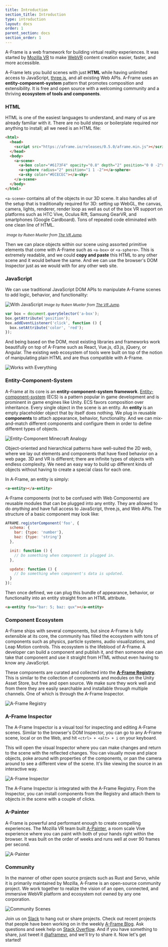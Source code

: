 ```yaml
---
title: Introduction
section_title: Introduction
type: introduction
layout: docs
order: 1
parent_section: docs
section_order: 1
---
```


[mozvr]: https://mozvr.com
[webvr]: https://iswebvrready.com
[vrjump]: http://vrjump.de

A-Frame is a web framework for building virtual reality experiences. It was
started by [Mozilla VR][mozvr] to make [WebVR][webvr] content creation easier,
faster, and more accessible.

A-Frame lets you build scenes with just **HTML** while having unlimited access
to JavaScript, [three.js](https://threejs.org), and all existing Web APIs.
A-Frame uses an **entity-component-system** pattern that promotes composition
and extensibility. It is free and open source with a welcoming community and a
thriving **ecosystem of tools and components**.

### HTML

HTML is one of the easiest languages to understand, and many of us are already
familiar with it. There are no build steps or boilerplate required nor anything
to install; all we need is an HTML file:

```html
<html>
  <head>
    <script src="https://aframe.io/releases/0.5.0/aframe.min.js"></script>
  </head>
  <body>
    <a-scene>
      <a-box color="#6173F4" opacity="0.8" depth="2" position="0 0 -2"></a-box>
      <a-sphere radius="2" position="1 1 -2"></a-sphere>
      <a-sky color="#ECECEC"></a-sky>
    </a-scene>
  </body>
</html>
```

`<a-scene>` contains all of the objects in our 3D scene. It also handles all of
the setup that is traditionally required for 3D: setting up WebGL, the canvas,
camera, lights, renderer, render loop as well as out of the box VR support on
platforms such as HTC Vive, Oculus Rift, Samsung GearVR, and smartphones
(Google Cardboard). Tons of repeated code eliminated with one clean line of
HTML.

[asceneimage]: https://cloud.githubusercontent.com/assets/674727/20290104/e155c380-aa92-11e6-9507-f19403783a7b.jpg
![<a-scene>][asceneimage]
<small class="image-caption"><i>Image by Ruben Mueller from [The VR Jump][vrjump].</i></small>

Then we can place objects within our scene using assorted primitive elements
that come with A-Frame such as `<a-box>` or `<a-sphere>`. This is extremely
readable, and we could **copy and paste** this HTML to any other scene and it
would behave the same. And we can use the browser's DOM Inspector just as we
would with for any other web site.

### JavaScript

We can use traditional JavaScript DOM APIs to manipulate A-Frame scenes to add
logic, behavior, and functionality:

[jsimage]: https://cloud.githubusercontent.com/assets/674727/20290105/e1573210-aa92-11e6-8f1a-8a31fb6dad52.jpg
![With JavaScript][jsimage]
<small class="image-caption"><i>Image by Ruben Mueller from [The VR Jump][vrjump].</i></small>

```js
var box = document.querySelector('a-box');
box.getAttribute('position');
box.addEventListener('click', function () {
  box.setAttribute('color', 'red');
});
```

And being based on the DOM, most existing libraries and frameworks work
beautifully on top of A-Frame such as React, Vue.js, d3.js, jQuery, or Angular.
The existing web ecosystem of tools were built on top of the notion of
manipulating plain HTML and are thus compatible with A-Frame.

[integrationimage]: https://cloud.githubusercontent.com/assets/674727/20290346/5f3f10b6-aa94-11e6-9d71-94c3e4350d08.png
![Works with Everything][integrationimage]

### Entity-Component-System

[ecs]: http://www.gamedev.net/resources/_/technical/game-programming/understanding-component-entity-systems-r3013

A-Frame at its core is an **entity-component-system framework**.
[Entity-component-system][ecs] (ECS) is a pattern popular in game development
and is prominent in game engines like Unity. ECS favors composition over
inheritance. Every single object in the scene is an entity. An **entity** is an
empty placeholder object that by itself does nothing. We plug in reusable
**components** to attach appearance, behavior, functionality. And we can
mix-and-match different components and configure them in order to define
different types of objects.

[ecsimage]: https://cloud.githubusercontent.com/assets/674727/20289898/71f7fea0-aa91-11e6-8307-d8dc68dff285.png
![Entity-Component Minecraft Analogy][ecsimage]

Object-oriented and hierarchical patterns have well-suited the 2D web, where we
lay out elements and components that have fixed behavior on a web page. 3D and
VR is different; there are infinite types of objects with endless complexity.
We need an easy way to build up different kinds of objects without having to
create a special class for each one.

In A-Frame, an entity is simply:

```html
<a-entity></a-entity>
```

A-Frame components (not to be confused with Web Components) are reusable
modules that can be plugged into any entity. They are allowed to do *anything*
and have full access to JavaScript, three.js, and Web APIs. The structure of a
basic component may look like:

```js
AFRAME.registerComponent('foo', {
  schema: {
    bar: {type: 'number'},
    baz: {type: 'string'}
  },

  init: function () {
    // Do something when component is plugged in.
  },

  update: function () {
    // Do something when component's data is updated.
  }
});
```

Then once defined, we can plug this bundle of appearance, behavior, or
functionality into an entity straight from an HTML attribute.

```html
<a-entity foo="bar: 5; baz: qux"></a-entity>
```

### Component Ecosystem

A-Frame ships with several components, but since A-Frame is fully extensible at
its core, the community has filled the ecosystem with tons of components such
as physics, particle systems, audio visualizations, and Leap Motion controls. This
ecosystem is the lifeblood of A-Frame. A developer can build a component and
publish it, and then someone else can take that component and use it straight
from HTML without even having to know any JavaScript.

[registry]: https://aframe.io/aframe-registry

These components are curated and collected into the **[A-Frame
Registry][registry]**. This is similar to the collection of components and
modules on the Unity Asset Store, but free and open source. We make sure they
work well and from there they are easily searchable and installable through
multiple channels. One of which is through the A-Frame Inspector.

[aframeregistryimage]: https://cloud.githubusercontent.com/assets/674727/20289850/13a4b42e-aa91-11e6-84bc-c5aa8ea6fe6c.png
![A-Frame Registry][aframeregistryimage]

### A-Frame Inspector

The A-Frame Inspector is a visual tool for inspecting and editing A-Frame
scenes. Similar to the browser's DOM Inspector, you can go to any A-Frame
scene, local or on the Web, and hit `<ctrl> + <alt> + i` on your keyboard.

This will open the visual Inspector where you can make changes and return to
the scene with the reflected changes. You can visually move and place objects,
poke around with properties of the components, or pan the camera around to see
a different view of the scene. It's like viewing the source in an interactive
way.

[inspectorimage]: https://cloud.githubusercontent.com/assets/674727/18565454/ad047c84-7b44-11e6-8c4a-0f1fe55c6682.gif
![A-Frame Inspector][inspectorimage]

The A-Frame Inspector is integrated with the A-Frame Registry. From the
Inspector, you can install components from the Registry and attach them to
objects in the scene with a couple of clicks.

### A-Painter

[painter]: https://aframe.io/a-painter

A-Frame is powerful and performant enough to create compelling experiences.
The Mozilla VR team built [A-Painter][painter], a room scale Vive experience
where you can paint with both of your hands right within the browser. It was
built on the order of weeks and runs well at over 90 frames per second.

[apainterimage]: https://cloud.githubusercontent.com/assets/674727/20289823/ce653262-aa90-11e6-83a5-89c25cbb42ee.gif
![A-Painter][apainterimage]

### Community

In the manner of other open source projects such as Rust and Servo, while it is
primarily maintained by Mozilla, A-Frame is an open-source community project.
We work together to realize the vision of an open, connected, and immersive
WebVR platform and ecosystem not owned by any one corporation.

[scenesimage]: https://cloud.githubusercontent.com/assets/674727/20292171/4f960d0c-aaa0-11e6-99c2-6e89ec83d37e.jpg
![Community Scenes][scenesimage]

[blog]: /blog/
[slack]: https://aframevr-slack.herokuapp.com
[stackoverflow]: https://stackoverflow.com/questions/ask/?tags=aframe
[twitter]: https://twitter.com/aframevr

Join us on [Slack][slack] to hang out or share projects. Check out recent
projects that people have been working on in the weekly [A-Frame Blog][blog].
Ask questions and seek help on [Stack Overflow][stackoverflow]. And if you have
something to share, just tweet it [@aframevr][twitter], and we'll try to share
it. Now let's get started!

